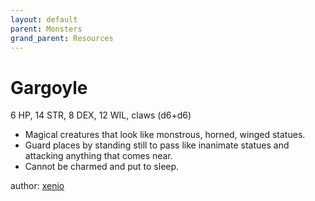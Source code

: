 ```yaml
---
layout: default
parent: Monsters
grand_parent: Resources
---
```


# Gargoyle
6 HP, 14 STR, 8 DEX, 12 WIL, claws (d6+d6)  
- Magical creatures that look like monstrous, horned, winged statues.  
- Guard places by standing still to pass like inanimate statues and attacking anything that comes near.  
- Cannot be charmed and put to sleep.  

author: [xenio](https://xenioinabottle.blogspot.com)

